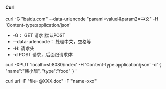 #### Curl

curl -G "baidu.com" --data-urlencode "paraml=valuel&param2=中文" -H 'Content-type:application/json'

- -G： GET 请求 默认POST
- --data-urlencode： 处理中文，空格等
- -H: 请求头
- -d POST 请求，后面跟请求体


curl -XPUT 'localhost:8080/index' -H 'Content-type:application/json' -d'
{
"name":"韩小醋",
"type":"food"
}
'

curl url -F "file=@XXX.doc" -F "name=xxx"